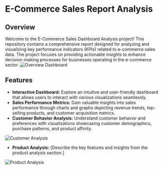 # E-Commerce Sales Report Analysis
## Overview
Welcome to the E-Commerce Sales Dashboard Analysis project! This repository contains a comprehensive report designed for analyzing and visualizing key performance indicators (KPIs) related to e-commerce sales data. The project focuses on providing actionable insights to enhance decision-making processes for businesses operating in the e-commerce sector.
![Overview Dashboard](images/overview_dashboard.png)


## Features

- **Interactive Dashboard:** Explore an intuitive and user-friendly dashboard that allows users to interact with various visualizations seamlessly.
- **Sales Performance Metrics:** Gain valuable insights into sales performance through charts and graphs depicting revenue trends, top-selling products, and customer acquisition metrics.
- **Customer Behavior Analysis:** Understand customer behavior and preferences with visualizations showcasing customer demographics, purchase patterns, and product affinity.

![Customer Analysis](images/customer_analysis.png)

- **Product Analysis:** [Describe the key features and insights from the product analysis section.]

![Product Analysis](images/product_analysis.png)
